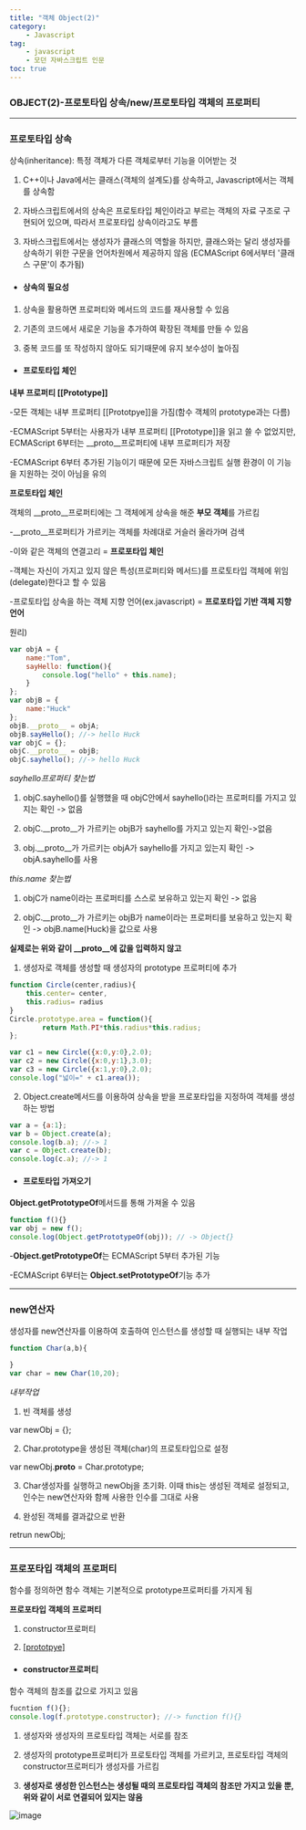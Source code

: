 ```yaml
---
title: "객체 Object(2)"
category:
    - Javascript
tag:
    - javascript
    - 모던 자바스크립트 인문
toc: true
---
```


### OBJECT(2)-프로토타입 상속/new/프로토타입 객체의 프로퍼티

---

### 프로토타입 상속 

상속(inheritance): 특정 객체가 다른 객체로부터 기능을 이어받는 것

1. C++이나 Java에서는 클래스(객체의 설계도)를 상속하고, Javascript에서는 객체를 상속함


2. 자바스크립트에서의 상속은 프로토타입 체인이라고 부르는 객체의 자료 구조로 구현되어 있으며, 따라서 프로포타입 상속이라고도 부름


3. 자바스크립트에서는 생성자가 클래스의 역할을 하지만, 클래스와는 달리 생성자를 상속하기 위한 구문을 언어차원에서 제공하지 않음 (ECMAScript 6에서부터 '클래스 구문'이 추가됨)


* #### 상속의 필요성

1. 상속을 활용하면 프로퍼티와 메서드의 코드를 재사용할 수 있음


2. 기존의 코드에서 새로운 기능을 추가하여 확장된 객체를 만들 수 있음


3. 중복 코드를 또 작성하지 않아도 되기때문에 유지 보수성이 높아짐


* #### 프로토타입 체인


**내부 프로퍼티 [[Prototype]]**

-모든 객체는 내부 프로퍼티 [[Prototpye]]을 가짐(함수 객체의 prototype과는 다름)


-ECMAScript 5부터는 사용자가 내부 프로퍼티 [[Prototype]]을 읽고 쓸 수 없었지만, ECMAScript 6부터는 __proto__프로퍼티에 내부 프로퍼티가 저장


-ECMAScript 6부터 추가된 기능이기 때문에 모든 자바스크립트 실행 환경이 이 기능을 지원하는 것이 아님을 유의


**프로토타입 체인**

객체의 __proto__프로퍼티에는 그 객체에게 상속을 해준 **부모 객체**를 가르킴

-__proto__프로퍼티가 가르키는 객체를 차례대로 거슬러 올라가며 검색

-이와 같은 객체의 연결고리 = **프로포타입 체인**

-객체는 자신이 가지고 있지 않은 특성(프로퍼티와 메서드)를 프로토타입 객체에 위임(delegate)한다고 할 수 있음

-프로토타입 상속을 하는 객체 지향 언어(ex.javascript) = **프로포타입 기반 객체 지향 언어**

원리)

```javascript
var objA = {
    name:"Tom",
    sayHello: function(){
        console.log("hello" + this.name);
    }
};
var objB = {
    name:"Huck"
};
objB.__proto__ = objA;
objB.sayHello(); //-> hello Huck
var objC = {};
objC.__proto__ = objB;
objC.sayhello(); //-> hello Huck 
```

_sayhello프로퍼티 찾는법_

1. objC.sayhello()를 실행했을 때 objC안에서 sayhello()라는 프로퍼티를 가지고 있지는 확인 -> 없음


2. objC.__proto__가 가르키는 objB가 sayhello를 가지고 있는지 확인->없음


3. obj.__proto__가 가르키는 objA가 sayhello를 가지고 있는지 확인 ->
objA.sayhello를 사용 


_this.name 찾는법_

1. objC가 name이라는 프로퍼티를 스스로 보유하고 있는지 확인 -> 없음


2. objC.__proto__가 가르키는 objB가 name이라는 프로퍼티를 보유하고 있는지 확인 -> objB.name(Huck)을 값으로 사용


**실제로는 위와 같이 __proto__에 값을 입력하지 않고**

1. 생성자로 객체를 생성할 때 생성자의 prototype 프로퍼티에 추가

```javascript
function Circle(center,radius){
    this.center= center,
    this.radius= radius
}
Circle.prototype.area = function(){
        return Math.PI*this.radius*this.radius;
};

var c1 = new Circle({x:0,y:0},2.0);
var c2 = new Circle({x:0,y:1},3.0);
var c3 = new Circle({x:1,y:0},2.0);  
console.log("넓이=" + c1.area());
```


2. Object.create메서드를 이용하여 상속을 받을 프로포타입을 지정하여 객체를 생성하는 방법

```javascript
var a = {a:1};
var b = Object.create(a);
console.log(b.a); //-> 1
var c = Object.create(b);
console.log(c.a); //-> 1
```

* #### 프로토타입 가져오기

**Object.getPrototypeOf**메서드를 통해 가져올 수 있음

```javascript
function f(){}
var obj = new f();
console.log(Object.getPrototypeOf(obj)); // -> Object{}
```

-**Object.getPrototypeOf**는 ECMAScript 5부터 추가된 기능 

-ECMAScript 6부터는 **Object.setPrototypeOf**기능 추가


---


### new연산자

생성자를 new연산자를 이용하여 호출하여 인스턴스를 생성할 때 실행되는 내부 작업

```javascript
function Char(a,b){

}
var char = new Char(10,20);
```

_내부작업_

1. 빈 객체를 생성

var newObj = {};


2. Char.prototype을 생성된 객체(char)의 프로토타입으로 설정

var newObj.__proto__ = Char.prototype;


3. Char생성자를 실행하고 newObj을 초기화. 이때 this는 생성된 객체로 설정되고, 인수는 new연산자와 함께 사용한 인수를 그대로 사용


4. 완성된 객체를 결과값으로 반환

retrun newObj;

---

### 프로포타입 객체의 프로퍼티

함수를 정의하면 함수 객체는 기본적으로 prototype프로퍼티를 가지게 됨

**프로포타입 객체의 프로퍼티**

1. constructor프로퍼티

2. [[prototpye]](__proto__)


* #### constructor프로퍼티

함수 객체의 참조를 값으로 가지고 있음 

```javascript
fucntion f(){};
console.log(f.prototype.constructor); //-> function f(){}
```

1. 생성자와 생성자의 프로토타입 객체는 서로를 참조

2. 생성자의 prototype프로퍼티가 프로토타입 객체를 가르키고, 프로토타입 객체의 constructor프로퍼티가 생성자를 가르킴

3. **생성자로 생성한 인스턴스는 생성될 때의 프로토타입 객체의 참조만 가지고 있을 뿐, 위와 같이 서로 연결되어 있지는 않음**


![image](https://user-images.githubusercontent.com/83913407/128604329-edd146b3-2f42-42f3-9d40-e9ddca71a771.png)



